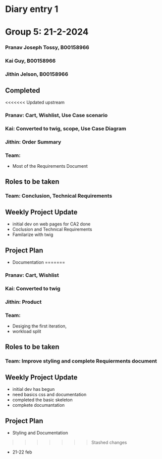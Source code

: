 # Diary entry 1
# Group 5: 21-2-2024

### Pranav Joseph Tossy, B00158966
### Kai Guy, B00158966
### Jithin Jelson, B00158966

## Completed
<<<<<<< Updated upstream
### Pranav: Cart, Wishlist, Use Case scenario
### Kai: Converted to twig, scope, Use Case Diagram
### Jithin: Order Summary
### Team: 
- Most of the Requirements Document


## Roles to be taken
### Team: Conclusion, Technical Requirements


## Weekly Project Update
- initial dev on web pages for CA2 done
- Coclusion and Technical Requirements
- Familarize with twig

## Project Plan
- Documentation
=======
### Pranav: Cart, Wishlist
### Kai: Converted to twig
### Jithin: Product
### Team: 
 - Desiging the first iteration,
 - workload split
## Roles to be taken
### Team: Improve styling and complete Requierments document


## Weekly Project Update
- initial dev has begun
- need basics css and documentation
- completed the basic skeleton
- compkete documantation

## Project Plan
- Styling and Documentation
>>>>>>> Stashed changes
- 21-22 feb
